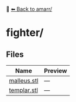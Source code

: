 📁 [⬅ Back to amarr/](../README.md)

# fighter/

## Files

| Name | Preview |
|------|---------|
| [malleus.stl](./malleus.stl) | — |
| [templar.stl](./templar.stl) | — |